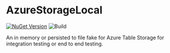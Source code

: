 # AzureStorageLocal

[![NuGet Version](http://img.shields.io/nuget/v/FakeAzureTables.svg?style=flat)](https://www.nuget.org/packages/FakeAzureTables/)
![Build](https://github.com/CraftyFella/FakeAzureTables/workflows/Build/badge.svg)

An in memory or persisted to file fake for Azure Table Storage for integration testing or end to end testing.
